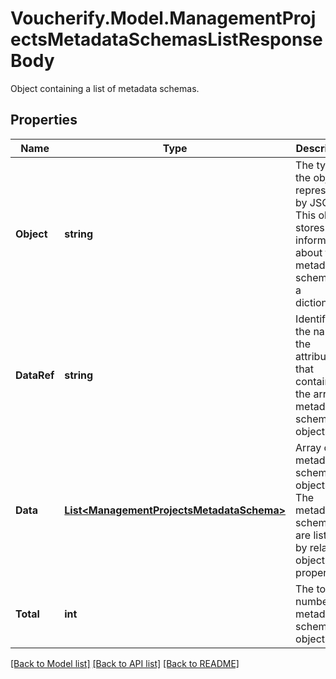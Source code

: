 # Voucherify.Model.ManagementProjectsMetadataSchemasListResponseBody
Object containing a list of metadata schemas.

## Properties

Name | Type | Description | Notes
------------ | ------------- | ------------- | -------------
**Object** | **string** | The type of the object represented by JSON. This object stores information about the metadata schemas in a dictionary. | [optional] [default to ObjectEnum.List]
**DataRef** | **string** | Identifies the name of the attribute that contains the array of metadata schema objects. | [optional] [default to DataRefEnum.Data]
**Data** | [**List&lt;ManagementProjectsMetadataSchema&gt;**](ManagementProjectsMetadataSchema.md) | Array of metadata schema objects. The metadata schemas are listed by related object properties. | [optional] 
**Total** | **int** | The total number of metadata schema objects. | [optional] 

[[Back to Model list]](../../README.md#documentation-for-models) [[Back to API list]](../../README.md#documentation-for-api-endpoints) [[Back to README]](../../README.md)

